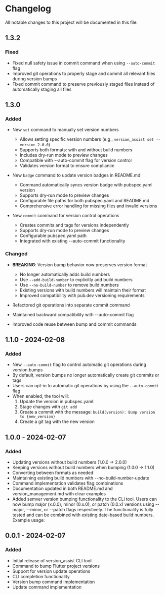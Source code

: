# Changelog

All notable changes to this project will be documented in this file.

## 1.3.2

### Fixed

- Fixed null safety issue in commit command when using `--auto-commit` flag
- Improved git operations to properly stage and commit all relevant files during version bumps
- Fixed commit command to preserve previously staged files instead of automatically staging all files

## 1.3.0

### Added

- New `set` command to manually set version numbers

  - Allows setting specific version numbers (e.g., `version_assist set --version 2.0.0`)
  - Supports both formats: with and without build numbers
  - Includes dry-run mode to preview changes
  - Compatible with --auto-commit flag for version control
  - Validates version format to ensure compliance

- New `badge` command to update version badges in README.md

  - Command automatically syncs version badge with pubspec.yaml version
  - Supports dry-run mode to preview changes
  - Configurable file paths for both pubspec.yaml and README.md
  - Comprehensive error handling for missing files and invalid versions

- New `commit` command for version control operations
  - Creates commits and tags for versions independently
  - Supports dry-run mode to preview changes
  - Configurable pubspec.yaml path
  - Integrated with existing --auto-commit functionality

### Changed

- **BREAKING**: Version bump behavior now preserves version format

  - No longer automatically adds build numbers
  - Use `--add-build-number` to explicitly add build numbers
  - Use `--no-build-number` to remove build numbers
  - Existing versions with build numbers will maintain their format
  - Improved compatibility with pub.dev versioning requirements

- Refactored git operations into separate commit command
- Maintained backward compatibility with --auto-commit flag
- Improved code reuse between bump and commit commands

## 1.1.0 - 2024-02-08

### Added

- New `--auto-commit` flag to control automatic git operations during version bumps
- By default, version bumps no longer automatically create git commits or tags
- Users can opt-in to automatic git operations by using the `--auto-commit` flag
- When enabled, the tool will:
  1. Update the version in pubspec.yaml
  2. Stage changes with `git add`
  3. Create a commit with the message: `build(version): Bump version to {new_version}`
  4. Create a git tag with the new version

## 1.0.0 - 2024-02-07

### Added

- Updating versions without build numbers (1.0.0 -> 2.0.0)
- Keeping versions without build numbers when bumping (1.0.0 -> 1.1.0)
- Converting between formats as needed
- Maintaining existing build numbers with --no-build-number-update
- Command implementation validates flag combinations
- Documentation updated in both README.md and version_management.md with clear examples
- Added semver version bumping functionality to the CLI tool. Users can now bump major (x.0.0), minor (0.x.0), or patch (0.0.x) versions using --major, --minor, or --patch flags respectively. The functionality is fully tested and can be combined with existing date-based build numbers. Example usage:

## 0.0.1 - 2024-02-07

### Added

- Initial release of version_assist CLI tool
- Command to bump Flutter project versions
- Support for version update operations
- CLI completion functionality
- Version bump command implementation
- Update command implementation
